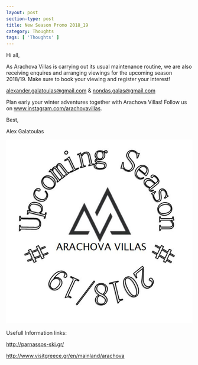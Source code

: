 ```yaml
---
layout: post
section-type: post
title: New Season Promo 2018_19
category: Thoughts
tags: [ 'Thoughts' ]
---
```


Hi all,

As Arachova Villas is carrying out its usual maintenance routine, we are also receiving enquires and arranging viewings for the upcoming season 2018/19. Make sure to book your viewing and register your interest!

alexander.galatoulas@gmail.com     &     nondas.galas@gmail.com

Plan early your winter adventures together with Arachova Villas! Follow us on www.instagram.com/arachovavillas.


Best,

Alex Galatoulas

![misc](/img/newseason18.JPG)

Usefull Information links:

http://parnassos-ski.gr/

http://www.visitgreece.gr/en/mainland/arachova



